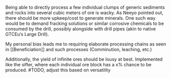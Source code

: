 ---
---
Being able to directly process a few individual clumps of generic sediments and rocks into several cubic meters of ore is wacky. 
As Neeyo pointed out, there should be more upkeep/cost to generate minerals. 
One such way would be to demand fracking solutions or similar corrosive chemicals to be consumed by the drill, possibly alongside with drill pipes (akin to native GTCEu‘s Large Drill). 

My personal bias leads me to requiring elaborate processing chains as seen in [[Beneficiation]] and such processes (Comminution, leaching, etc.)

Additionally, the yield of infinite ores should be lousy at best. Implemented like the sifter, where each individual ore block has a x% chance to be produced. #TODO, adjust this based on versatility

